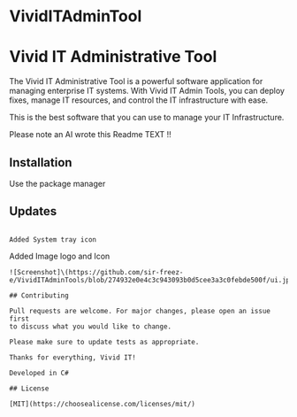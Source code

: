 # VividITAdminTool

# Vivid IT Administrative Tool

The Vivid IT Administrative Tool is a powerful software application for 
managing enterprise IT systems. With Vivid IT Admin Tools, you can deploy fixes, 
manage IT resources, and control the IT infrastructure with ease. 

This is the best software that you can use to manage your IT Infrastructure. 


Please note an AI wrote this Readme TEXT !!

## Installation

Use the package manager 

## Updates

```

Added System tray icon

```

Added Image logo and Icon

```
![Screenshot]\(https://github.com/sir-freez-e/VividITAdminTools/blob/274932e0e4c3c943093b0d5cee3a3c0febde500f/ui.jpg)

## Contributing

Pull requests are welcome. For major changes, please open an issue first
to discuss what you would like to change.

Please make sure to update tests as appropriate.

Thanks for everything, Vivid IT! 

Developed in C# 

## License

[MIT](https://choosealicense.com/licenses/mit/)
